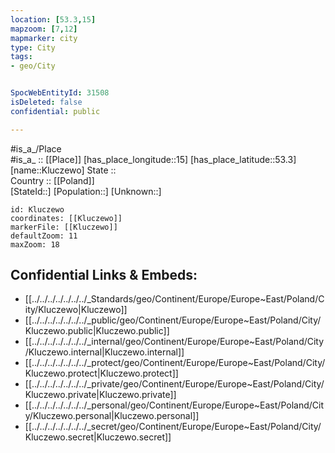 ```yaml
---
location: [53.3,15] 
mapzoom: [7,12] 
mapmarker: city 
type: City
tags:
- geo/City


SpocWebEntityId: 31508
isDeleted: false
confidential: public

---
```

#is_a_/Place  
#is_a_ :: [[Place]] 
[has_place_longitude::15] 
[has_place_latitude::53.3] 
[name::Kluczewo] 
State ::  
Country :: [[Poland]]  
[StateId::] 
[Population::] 
[Unknown::] 


```leaflet
id: Kluczewo
coordinates: [[Kluczewo]] 
markerFile: [[Kluczewo]] 
defaultZoom: 11 
maxZoom: 18
```


## Confidential Links & Embeds: 
- [[../../../../../../../_Standards/geo/Continent/Europe/Europe~East/Poland/City/Kluczewo|Kluczewo]] 
- [[../../../../../../../_public/geo/Continent/Europe/Europe~East/Poland/City/Kluczewo.public|Kluczewo.public]] 
- [[../../../../../../../_internal/geo/Continent/Europe/Europe~East/Poland/City/Kluczewo.internal|Kluczewo.internal]] 
- [[../../../../../../../_protect/geo/Continent/Europe/Europe~East/Poland/City/Kluczewo.protect|Kluczewo.protect]] 
- [[../../../../../../../_private/geo/Continent/Europe/Europe~East/Poland/City/Kluczewo.private|Kluczewo.private]] 
- [[../../../../../../../_personal/geo/Continent/Europe/Europe~East/Poland/City/Kluczewo.personal|Kluczewo.personal]] 
- [[../../../../../../../_secret/geo/Continent/Europe/Europe~East/Poland/City/Kluczewo.secret|Kluczewo.secret]] 

